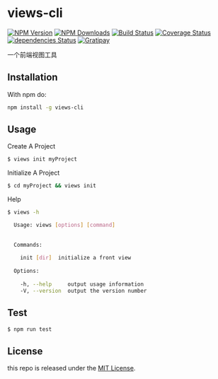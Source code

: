 # views-cli

[![NPM Version][npm-image]][npm-url]
[![NPM Downloads][downloads-image]][downloads-url]
[![Build Status][travis-image]][travis-url]
[![Coverage Status][coverage-image]][coverage-url]
[![dependencies Status][dependencies-image]][dependencies-url]
[![Gratipay][licensed-image]][licensed-url]

一个前端视图工具

## Installation
With npm do:
```bash
npm install -g views-cli
```

## Usage

Create A Project
```bash
$ views init myProject
```

Initialize A Project
```bash
$ cd myProject && views init
```

Help
```bash
$ views -h

  Usage: views [options] [command]                                                                                                
                                                                                                                                
                                                                                                                                
  Commands:                                                                                                                     
                                                                                                                                
    init [dir]  initialize a front view                                                                                         
                                                                                                                                
  Options:                                                                                                                      
                                                                                                                                
    -h, --help     output usage information                                                                                     
    -V, --version  output the version number
```

## Test

```bash
$ npm run test
```

## License

this repo is released under the [MIT
License](http://www.opensource.org/licenses/MIT).


[npm-image]: https://img.shields.io/npm/v/views-cli.svg
[npm-url]: https://www.npmjs.org/package/views-cli
[downloads-image]: https://img.shields.io/npm/dm/views-cli.svg
[downloads-url]: https://npmjs.org/package/views-cli
[travis-image]: https://travis-ci.org/kenode/views-cli.svg?branch=master
[travis-url]: https://travis-ci.org/kenode/views-cli
[coverage-image]: https://img.shields.io/codecov/c/github/kenode/views-cli/master.svg
[coverage-url]: https://codecov.io/github/kenode/views-cli
[dependencies-image]: https://david-dm.org/kenode/views-cli/status.svg
[dependencies-url]: https://david-dm.org/kenode/views-cli
[licensed-image]: https://img.shields.io/badge/license-MIT-blue.svg
[licensed-url]: ./LICENSE